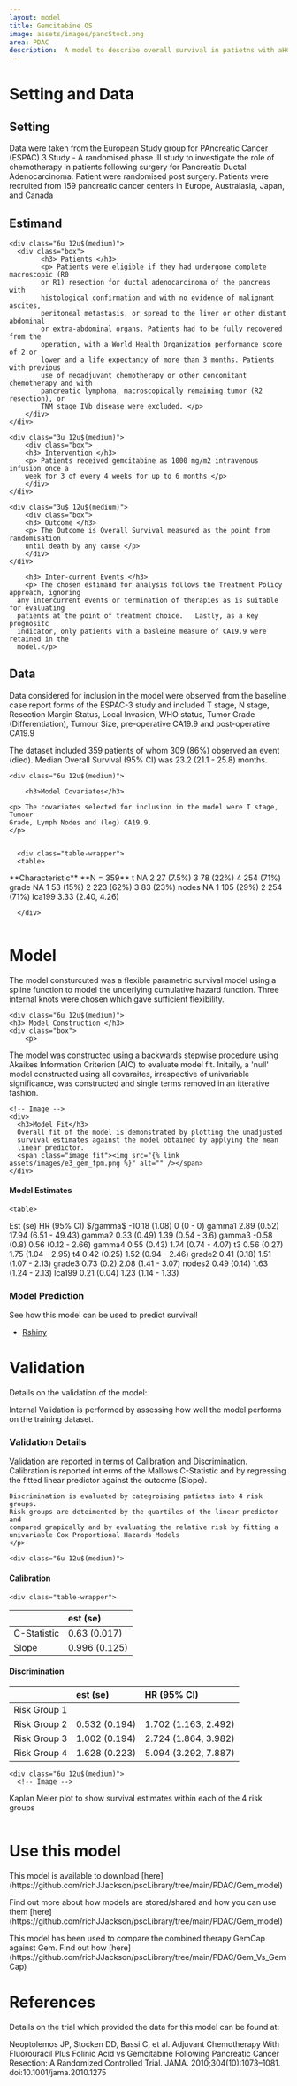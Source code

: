 ```yaml
---
layout: model
title: Gemcitabine OS
image: assets/images/pancStock.png
area: PDAC
description:  A model to describe overall survival in patietns with aHCC
---
```





<!------------------------>
<!------------------------>
<!-- Setting -->
<!------------------------>
<!------------------------>

<div class="box">

<h1 id="sett">Setting and Data</h1>

<h2>Setting </h2>
<p>
Data were taken from the European Study group for PAncreatic Cancer (ESPAC) 3 
Study - A randomised phase III study to investigate the role of chemotherapy in 
patients following surgery for Pancreatic Ductal Adenocarcinoma.  Patient were
randomised post surgery.  Patients were recruited from 159 pancreatic cancer 
centers in Europe, Australasia, Japan, and Canada
</p>

<h2> Estimand </h2>
<div class="box">
  <div class="row">
  	
  	<div class="6u 12u$(medium)">
  	  <div class="box">
    		<h3> Patients </h3>
    		<p> Patients were eligible if they had undergone complete macroscopic (R0 
    		or R1) resection for ductal adenocarcinoma of the pancreas with 
    		histological confirmation and with no evidence of malignant ascites, 
    		peritoneal metastasis, or spread to the liver or other distant abdominal 
    		or extra-abdominal organs. Patients had to be fully recovered from the 
    		operation, with a World Health Organization performance score of 2 or 
    		lower and a life expectancy of more than 3 months. Patients with previous 
    		use of neoadjuvant chemotherapy or other concomitant chemotherapy and with 
    		pancreatic lymphoma, macroscopically remaining tumor (R2 resection), or 
    		TNM stage IVb disease were excluded. </p>
    	</div>	
  	</div>
  	
  	<div class="3u 12u$(medium)">
  		<div class="box">
  		<h3> Intervention </h3>
  		<p> Patients received gemcitabine as 1000 mg/m2 intravenous infusion once a 
  		week for 3 of every 4 weeks for up to 6 months </p>
  		</div>	
  	</div>
  	
  	<div class="3u$ 12u$(medium)">
  		<div class="box">
  		<h3> Outcome </h3>
  		<p> The Outcome is Overall Survival measured as the point from randomisation 
  		until death by any cause </p>
  		</div>	
  	</div>

  		<h3> Inter-current Events </h3>
  		<p> The chosen estimand for analysis follows the Treatment Policy approach, ignoring 
      any intercurrent events or termination of therapies as is suitable for evaluating 
      patients at the point of treatment choice.   Lastly, as a key prognositc 
      indicator, only patients with a basleine measure of CA19.9 were retained in the 
      model.</p>

  </div>
</div>



<!------------------------>
<!------------------------>
<!-- Data -->
<!------------------------>
<!------------------------>


<h2 id="data">Data</h2>

<p> Data considered for inclusion in the model were observed from the baseline
case report forms of the ESPAC-3 study and included T stage, N stage, Resection
Margin Status, Local Invasion, WHO status, Tumor Grade (Differentiation), Tumour
Size, pre-operative CA19.9 and post-operative CA19.9</p>


<p> The dataset included 359 patients of whom 309 (86%) observed an event (died). 
Median Overall Survival (95% CI) was 23.2 (21.1 - 25.8) months.

<div class="row 200%">
	
	<div class="6u 12u$(medium)">

  <!-- Table -->
		<h3>Model Covariates</h3>

    <p> The covariates selected for inclusion in the model were T stage, Tumour 
    Grade, Lymph Nodes and (log) CA19.9.
    </p>
    
    
      <div class="table-wrapper">
      <table>
 <thead>
  <tr>
   <th style="text-align:left;"> **Characteristic** </th>
   <th style="text-align:left;"> **N = 359** </th>
  </tr>
 </thead>
<tbody>
  <tr>
   <td style="text-align:left;"> t </td>
   <td style="text-align:left;"> NA </td>
  </tr>
  <tr>
   <td style="text-align:left;"> 2 </td>
   <td style="text-align:left;"> 27 (7.5%) </td>
  </tr>
  <tr>
   <td style="text-align:left;"> 3 </td>
   <td style="text-align:left;"> 78 (22%) </td>
  </tr>
  <tr>
   <td style="text-align:left;"> 4 </td>
   <td style="text-align:left;"> 254 (71%) </td>
  </tr>
  <tr>
   <td style="text-align:left;"> grade </td>
   <td style="text-align:left;"> NA </td>
  </tr>
  <tr>
   <td style="text-align:left;"> 1 </td>
   <td style="text-align:left;"> 53 (15%) </td>
  </tr>
  <tr>
   <td style="text-align:left;"> 2 </td>
   <td style="text-align:left;"> 223 (62%) </td>
  </tr>
  <tr>
   <td style="text-align:left;"> 3 </td>
   <td style="text-align:left;"> 83 (23%) </td>
  </tr>
  <tr>
   <td style="text-align:left;"> nodes </td>
   <td style="text-align:left;"> NA </td>
  </tr>
  <tr>
   <td style="text-align:left;"> 1 </td>
   <td style="text-align:left;"> 105 (29%) </td>
  </tr>
  <tr>
   <td style="text-align:left;"> 2 </td>
   <td style="text-align:left;"> 254 (71%) </td>
  </tr>
  <tr>
   <td style="text-align:left;"> lca199 </td>
   <td style="text-align:left;"> 3.33 (2.40, 4.26) </td>
  </tr>
</tbody>
</table>

      </div>
      
      
      
  </div>
  <!-- End Table -->
  

  
  <div class="6u 12u$(medium)">
    <!-- Image -->
    <span class="image fit"><img src="{% link assets/images/e3_data.png %}" alt="" /></span>
  </div>
     <!-- End Image -->
  </div>





<!------------------------>
<!------------------------>
<!-- Model -->
<!------------------------>
<!------------------------>


<div class="box">
<h1 id="data"> Model </h1>

<p> The model consturcuted was a flexible parametric survival model using a 
spline function to model the underlying cumulative hazard function.  Three 
internal knots were chosen which gave sufficient flexibility.
</p>

<div class="row 200%">
	
	<div class="6u 12u$(medium)">
    <h3> Model Construction </h3>
    <div class="box">
    	<p> 
The model was constructed using a backwards stepwise procedure using
Akaikes Information Criterion (AIC) to evaluate model fit.  Initaily, a 'null' 
model constructed using all covaraites, irrespective of univariable significance, 
was constructed and single terms removed in an itterative fashion.  </p>
    </div>
    
    <!-- Image -->
    <div>
      <h3>Model Fit</h3>
      Overall fit of the model is demonstrated by plotting the unadjusted 
      survival estimates against the model obtained by applying the mean
      linear predictor.
      <span class="image fit"><img src="{% link assets/images/e3_gem_fpm.png %}" alt="" /></span>
    </div>
  
  </div>
    <!-- End Image -->
    

    
  <div class="6u 12u$(medium)">

<!-- Table -->
	
   <h4>Model Estimates</h4> 

  <div class="modelTable">
  	
    <table>
 <thead>
  <tr>
   <th style="text-align:left;">   </th>
   <th style="text-align:left;"> Est (se) </th>
   <th style="text-align:left;"> HR (95% CI) </th>
  </tr>
 </thead>
<tbody>
  <tr>
   <td style="text-align:left;"> $/gamma$ </td>
   <td style="text-align:left;"> -10.18 (1.08) </td>
   <td style="text-align:left;"> 0 (0 - 0) </td>
  </tr>
  <tr>
   <td style="text-align:left;"> gamma1 </td>
   <td style="text-align:left;"> 2.89 (0.52) </td>
   <td style="text-align:left;"> 17.94 (6.51 - 49.43) </td>
  </tr>
  <tr>
   <td style="text-align:left;"> gamma2 </td>
   <td style="text-align:left;"> 0.33 (0.49) </td>
   <td style="text-align:left;"> 1.39 (0.54 - 3.6) </td>
  </tr>
  <tr>
   <td style="text-align:left;"> gamma3 </td>
   <td style="text-align:left;"> -0.58 (0.8) </td>
   <td style="text-align:left;"> 0.56 (0.12 - 2.66) </td>
  </tr>
  <tr>
   <td style="text-align:left;"> gamma4 </td>
   <td style="text-align:left;"> 0.55 (0.43) </td>
   <td style="text-align:left;"> 1.74 (0.74 - 4.07) </td>
  </tr>
  <tr>
   <td style="text-align:left;"> t3 </td>
   <td style="text-align:left;"> 0.56 (0.27) </td>
   <td style="text-align:left;"> 1.75 (1.04 - 2.95) </td>
  </tr>
  <tr>
   <td style="text-align:left;"> t4 </td>
   <td style="text-align:left;"> 0.42 (0.25) </td>
   <td style="text-align:left;"> 1.52 (0.94 - 2.46) </td>
  </tr>
  <tr>
   <td style="text-align:left;"> grade2 </td>
   <td style="text-align:left;"> 0.41 (0.18) </td>
   <td style="text-align:left;"> 1.51 (1.07 - 2.13) </td>
  </tr>
  <tr>
   <td style="text-align:left;"> grade3 </td>
   <td style="text-align:left;"> 0.73 (0.2) </td>
   <td style="text-align:left;"> 2.08 (1.41 - 3.07) </td>
  </tr>
  <tr>
   <td style="text-align:left;"> nodes2 </td>
   <td style="text-align:left;"> 0.49 (0.14) </td>
   <td style="text-align:left;"> 1.63 (1.24 - 2.13) </td>
  </tr>
  <tr>
   <td style="text-align:left;"> lca199 </td>
   <td style="text-align:left;"> 0.21 (0.04) </td>
   <td style="text-align:left;"> 1.23 (1.14 - 1.33) </td>
  </tr>
</tbody>
</table>


  </div>
  <!-- End Table -->
  <div>
    <h3> Model Prediction</h3>
    See how this model can be used to predict survival!
    <ul class="actions">
      <li><a href="#" class="button special">Rshiny</a></li>
    </ul>
  </div>
 
 </div>
  
</div>


</div>

<!------------------------>
<!------------------------>
<!-- Validation -->
<!------------------------>
<!------------------------>

<div class="box">

<h1 id="valid"> Validation </h1>

<p> Details on the validation of the model: </p>

<p>
Internal Validation is performed by assessing how well the model performs on the 
training dataset.
</p>


<h3> Validation Details </h3>
<div class="box">
	<p> Validation are reported in terms of Calibration and Discrimination.  
	Calibration is reported int erms of the Mallows C-Statistic and by regressing 
	the fitted linear predictor against the outcome (Slope).
	
	Discrimination is evaluated by categroising patietns into 4 risk groups.  
	Risk groups are deteimented by the quartiles of the linear predictor and 
	compared grapically and by evaluating the relative risk by fitting a 
	univariable Cox Proportional Hazards Models
	</p>
</div>


<div class="row 200%">

	<div class="6u 12u$(medium)">

  <h4>Calibration </h4>
  
    <div class="table-wrapper">
  
  <table>
 <thead>
  <tr>
   <th style="text-align:left;">   </th>
   <th style="text-align:left;"> est (se) </th>
  </tr>
 </thead>
<tbody>
  <tr>
   <td style="text-align:left;"> C-Statistic </td>
   <td style="text-align:left;"> 0.63 (0.017) </td>
  </tr>
  <tr>
   <td style="text-align:left;"> Slope </td>
   <td style="text-align:left;"> 0.996 (0.125) </td>
  </tr>
</tbody>
</table>
  </div>

<h4>Discrimination</h4>
 
  <div class="table-wrapper">
    <table>
     <thead>
      <tr>
       <th style="text-align:left;">   </th>
       <th style="text-align:left;"> est (se) </th>
       <th style="text-align:left;"> HR (95% CI) </th>
      </tr>
     </thead>
    <tbody>
      <tr>
       <td style="text-align:left;"> Risk Group 1 </td>
       <td style="text-align:left;">  </td>
       <td style="text-align:left;">  </td>
      </tr>
      <tr>
       <td style="text-align:left;"> Risk Group 2 </td>
       <td style="text-align:left;"> 0.532 (0.194) </td>
       <td style="text-align:left;"> 1.702 (1.163, 2.492) </td>
      </tr>
      <tr>
       <td style="text-align:left;"> Risk Group 3 </td>
       <td style="text-align:left;"> 1.002 (0.194) </td>
       <td style="text-align:left;"> 2.724 (1.864, 3.982) </td>
      </tr>
      <tr>
       <td style="text-align:left;"> Risk Group 4 </td>
       <td style="text-align:left;"> 1.628 (0.223) </td>
       <td style="text-align:left;"> 5.094 (3.292, 7.887) </td>
      </tr>
    </tbody>
    </table>
   

  </div>

  </div>
  
  	<div class="6u 12u$(medium)">
  	  <!-- Image -->

  Kaplan Meier plot to show survival estimates within each of the 4 risk groups

  <span class="image fit"><img src="{% link assets/images/e3_gem_discr.png %}" alt="" /></span>


   </div>

  </div>

</div>



<!------------------------>
<!------------------------>

<div class="box">

<h1 id="valid"> Use this model </h1>

<p> 
This model is available to download [here](https://github.com/richJJackson/pscLibrary/tree/main/PDAC/Gem_model)
</p>

<p>
Find out more about how models are stored/shared and how you can use them [here](https://github.com/richJJackson/pscLibrary/tree/main/PDAC/Gem_model)
</p>


<p>
This model has been used to compare the combined therapy GemCap against Gem. 
Find out how [here](https://github.com/richJJackson/pscLibrary/tree/main/PDAC/Gem_Vs_GemCap)
</p>

</div>




<!------------------------>
<!------------------------>

 <div class="box">
<h1 id="valid"> References </h1>

Details on the trial which provided the data for this model can be found at:

Neoptolemos JP, Stocken DD, Bassi C, et al. Adjuvant Chemotherapy With 
Fluorouracil Plus Folinic Acid vs Gemcitabine Following Pancreatic Cancer 
Resection: A Randomized Controlled Trial. JAMA. 2010;304(10):1073–1081. 
doi:10.1001/jama.2010.1275
</div>
